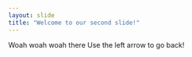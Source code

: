 ```yaml
---
layout: slide
title: "Welcome to our second slide!"
---
```

Woah woah woah there
Use the left arrow to go back!
